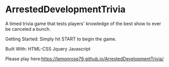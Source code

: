 # ArrestedDevelopmentTrivia
A timed trivia game that tests players' knowledge of the best show to ever be canceled a bunch.

Getting Started:
Simply hit START to begin the game.

Built With:
HTML-CSS
Jquery 
Javascript



Please play here:https://lemonrose79.github.io/ArrestedDevelopmentTrivia/
